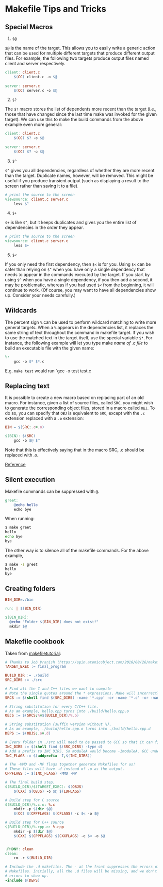 # Makefile Tips and Tricks

## Special Macros

1. `$@`

`$@` is the name of the target. This allows you to easily write a generic action that can be used for
multiple different targets that produce different output files. For example, the following two targets
produce output files named client and server respectively.

```Makefile
client: client.c
    $(CC) client.c -o $@
 
server: server.c
    $(CC) server.c -o $@
```

2. `$?`

The `$?` macro stores the list of dependents more recent than the target (i.e., those that have changed
since the last time make was invoked for the given target). We can use this to make the build commands
from the above example even more general:

```Makefile
client: client.c
    $(CC) $? -o $@
 
server: server.c
    $(CC) $? -o $@
```

3. `$^`

`$^` gives you all dependencies, regardless of whether they are more recent than the target.
Duplicate names, however, will be removed. This might be useful if you produce transient output
(such as displaying a result to the screen rather than saving it to a file).

```Makefile
# print the source to the screen
viewsource: client.c server.c
    less $^
```

4. `$+`

`$+` is like `$^`, but it keeps duplicates and gives you the entire list of dependencies in the order
they appear.

```Makefile
# print the source to the screen
viewsource: client.c server.c
    less $+
```

5. `$<`

If you only need the first dependency, then `$<` is for you. Using `$<` can be safer than relying on `$^` when you have only a single dependency that needs to appear in the commands executed by the target. If you start by using `$^` when you have a single dependency, if you then add a second, it may be problematic, whereas if you had used `$<` from the beginning, it will continue to work. (Of course, you may want to have all dependencies show up. Consider your needs carefully.)

## Wildcards

The percent sign `%` can be used to perform wildcard matching to write more general targets. When a `%` appears in the dependencies list, it replaces the same string of text throughout the command in makefile target. If you wish to use the matched text in the target itself, use the special variable `$*`. For instance, the following example will let you type make *name of .c file* to build an executable file with the given name:
  
```Makefile
%:
    gcc -o $* $*.c
```

E.g. `make test` would run `gcc -o test test.c

## Replacing text

It is possible to create a new macro based on replacing part of an old macro. For instance, given a list of source files, called `SRC`, you might wish to generate the corresponding object files, stored in a macro called `OBJ`. To do so, you can specify that `OBJ` is equivalent to `SRC`, except with the `.c` extension replaced with a `.o` extension:

```Makefile
BIN = $(SRC:.c=.o)

$(BIN): $(SRC)
    gcc -o $@ $^
```

Note that this is effectively saying that in the macro SRC, .c should be replaced with .o.

[Reference](https://www.cprogramming.com/tutorial/makefiles_continued.html)

## Silent execution

Makefile commands can be suppressed with `@`.

```Makefile
greet:
    @echo hello
    echo bye
```

When running:

```bash
$ make greet
hello
echo bye
bye
```

The other way is to silence all of the makefile commands. For the above example,

```bash
$ make -s greet
hello
bye
```

## Creating folders

```Makefile
BIN_DIR=./bin

run: | $(BIN_DIR)

$(BIN_DIR):
  @echo "Folder $(BIN_DIR) does not exist!"
  mkdir $@
```

## Makefile cookbook

Taken from [makefiletutorial](https://makefiletutorial.com/):

```Makefile
# Thanks to Job Vranish (https://spin.atomicobject.com/2016/08/26/makefile-c-projects/)
TARGET_EXEC := final_program

BUILD_DIR := ./build
SRC_DIRS := ./src

# Find all the C and C++ files we want to compile
# Note the single quotes around the * expressions. Make will incorrectly expand these otherwise.
SRCS := $(shell find $(SRC_DIRS) -name '*.cpp' -or -name '*.c' -or -name '*.s')

# String substitution for every C/C++ file.
# As an example, hello.cpp turns into ./build/hello.cpp.o
OBJS := $(SRCS:%=$(BUILD_DIR)/%.o)

# String substitution (suffix version without %).
# As an example, ./build/hello.cpp.o turns into ./build/hello.cpp.d
DEPS := $(OBJS:.o=.d)

# Every folder in ./src will need to be passed to GCC so that it can find header files
INC_DIRS := $(shell find $(SRC_DIRS) -type d)
# Add a prefix to INC_DIRS. So moduleA would become -ImoduleA. GCC understands this -I flag
INC_FLAGS := $(addprefix -I,$(INC_DIRS))

# The -MMD and -MP flags together generate Makefiles for us!
# These files will have .d instead of .o as the output.
CPPFLAGS := $(INC_FLAGS) -MMD -MP

# The final build step.
$(BUILD_DIR)/$(TARGET_EXEC): $(OBJS)
    $(CXX) $(OBJS) -o $@ $(LDFLAGS)

# Build step for C source
$(BUILD_DIR)/%.c.o: %.c
    mkdir -p $(dir $@)
    $(CC) $(CPPFLAGS) $(CFLAGS) -c $< -o $@

# Build step for C++ source
$(BUILD_DIR)/%.cpp.o: %.cpp
    mkdir -p $(dir $@)
    $(CXX) $(CPPFLAGS) $(CXXFLAGS) -c $< -o $@


.PHONY: clean
clean:
    rm -r $(BUILD_DIR)

# Include the .d makefiles. The - at the front suppresses the errors of missing
# Makefiles. Initially, all the .d files will be missing, and we don't want those
# errors to show up.
-include $(DEPS)

```
